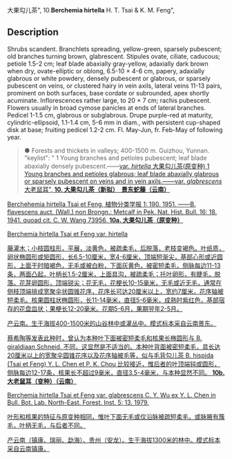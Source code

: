 大果勾儿茶",
10.**Berchemia hirtella** H. T. Tsai & K. M. Feng",

## Description
Shrubs scandent. Branchlets spreading, yellow-green, sparsely pubescent; old branches turning brown, glabrescent. Stipules ovate, ciliate, caducous; petiole 1.5-2 cm; leaf blade abaxially gray-yellow, adaxially dark brown when dry, ovate-elliptic or oblong, 6.5-10 × 4-6 cm, papery, adaxially glabrous or white powdery, densely pubescent or glabrous, or sparsely pubescent on veins, or clustered hairy in vein axils, lateral veins 11-13 pairs, prominent on both surfaces, base cordate or subrounded, apex shortly acuminate. Inflorescences rather large, to 20 × 7 cm; rachis pubescent. Flowers usually in broad cymose panicles at ends of lateral branches. Pedicel 1-1.5 cm, glabrous or subglabrous. Drupe purple-red at maturity, cylindric-ellipsoid, 1.1-1.4 cm, 5-6 mm in diam., with persistent cup-shaped disk at base; fruiting pedicel 1.2-2 cm. Fl. May-Jun, fr. Feb-May of following year.

> ●  Forests and thickets in valleys; 400-1500 m. Guizhou, Yunnan.
  "keylist": "
1 Young branches and petioles pubescent; leaf blade abaxially densely pubescent.——<a href='/info/Berchemia hirtella var. hirtella?t=foc'>var. *hirtella* 大果勾儿茶(原变种)
1 Young branches and petioles glabrous; leaf blade abaxially glabrous or sparsely pubescent on veins and in vein axils.——<a href='/info/Berchemia hirtella var. glabrescens?t=foc'>var. *glabrescens* 大老鼠耳",
**10. 大果勾儿茶（新拟）　景东蛇藤（云南）**

Berchehemia hirtella Tsai et Feng, 植物分类学报 1: 190. 1951. ——B. flavescens auct. (Wall.) non Brongn.: Metcalf in Pek. Nat. Hist. Bull. 16: 18. 1941. quoad cit. C. W. Wang 73956.
**10a. 大果勾儿茶（原变种）**

Berchemia hirtella Tsai et Feng var. hirtella

藤灌木；小枝圆柱形，平展，淡黄色，被疏柔毛，后脱落，老枝变褐色。叶纸质，卵状椭圆形或矩圆形，长6.5-10厘米，宽4-6厘米，顶端短渐尖，基部心形或近圆形，上面干时暗褐色，无毛或被白粉，下面灰黄色，被密短柔毛，侧脉每边11-13条，两面凸起，叶柄长1.5-2厘米，上面具沟，被疏柔毛；托叶卵形，有睫毛，脱落。花芽卵圆形，顶端锐尖；花无毛，花梗长10-15毫米，无毛或近无毛，通常在侧枝顶端排成宽聚伞状圆锥花序，花序长可达20厘米以上，宽约7厘米，花序轴被短柔毛。核果圆柱状椭圆形，长11-14毫米，直径5-6毫米，成熟时紫红色，基部宿存的花盘皿状；果梗长12-20毫米。花期5-6月，果期翌年2-5月。

产云南。生于海拔400-1500米的山谷林中或灌丛中。模式标本采自云南景东。

蔡希陶等发表此种时，曾认为本种叶下面被密短柔毛和核果长椭圆形与 B. giraldiaan Schneid. 不同，这显然是不适当的。本种叶背面被密短柔毛，具长达20厘米以上的宽聚伞圆锥花序以及花序轴被毛等，似与毛背勾儿茶 B. hispida (Tsai et Feng) Y. L. Chen et P. K. Chou 比较接近，惟后者的叶顶端钝或圆形，侧脉每边12-17条，核果长不超过9毫米，直径3.5-4毫米，与本种显然不同。
**10b. 大老鼠耳（变种）（云南）**

Berchemia hirtella Tsai et Feng var. glabrescens C. Y. Wu ex Y. L. Chen in Bull. Bot. Lab. North-East. Forest. Inst. 5: 13. 1979.

叶形和核果的特征与原变种相同，惟叶下面无毛或仅沿脉被疏短柔毛，或脉腋有簇毛，叶柄无毛，与后者不同。

产云南（镇康、瑞丽、勐海）、贵州（安龙）。生于海拔1300米的林中。模式标本采自云南镇康。
